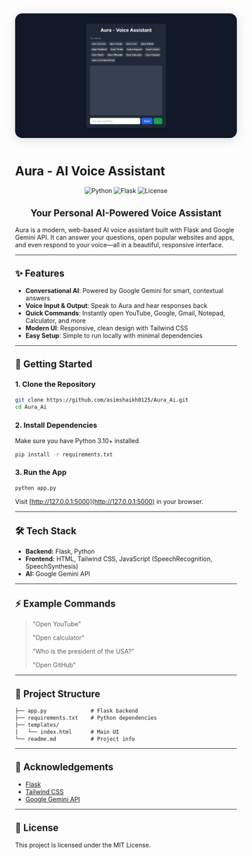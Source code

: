 
<p align="center">
	<img src="image.png" alt="Aura Banner" style="max-width: 100%; border-radius: 16px; box-shadow: 0 4px 24px #0002; margin-bottom: 16px;" />
</p>

# Aura - AI Voice Assistant

<p align="center">
	<img src="https://img.shields.io/badge/Python-3.10%2B-blue?logo=python" alt="Python">
	<img src="https://img.shields.io/badge/Flask-3.0.2-green?logo=flask" alt="Flask">
	<img src="https://img.shields.io/badge/License-MIT-yellow.svg" alt="License">
</p>

<h2 align="center">Your Personal AI-Powered Voice Assistant</h2>

Aura is a modern, web-based AI voice assistant built with Flask and Google Gemini API. It can answer your questions, open popular websites and apps, and even respond to your voice—all in a beautiful, responsive interface.

---

## ✨ Features

- **Conversational AI**: Powered by Google Gemini for smart, contextual answers
- **Voice Input & Output**: Speak to Aura and hear responses back
- **Quick Commands**: Instantly open YouTube, Google, Gmail, Notepad, Calculator, and more
- **Modern UI**: Responsive, clean design with Tailwind CSS
- **Easy Setup**: Simple to run locally with minimal dependencies

---

## 🚀 Getting Started

### 1. Clone the Repository
```bash
git clone https://github.com/asimshaikh0125/Aura_Ai.git
cd Aura_Ai
```

### 2. Install Dependencies
Make sure you have Python 3.10+ installed.
```bash
pip install -r requirements.txt
```

### 3. Run the App
```bash
python app.py
```
Visit [http://127.0.0.1:5000](http://127.0.0.1:5000) in your browser.

---

## 🛠️ Tech Stack

- **Backend:** Flask, Python
- **Frontend:** HTML, Tailwind CSS, JavaScript (SpeechRecognition, SpeechSynthesis)
- **AI:** Google Gemini API

---

## ⚡ Example Commands

> "Open YouTube"
> 
> "Open calculator"
> 
> "Who is the president of the USA?"
> 
> "Open GitHub"

---

## 📁 Project Structure

```
├── app.py              # Flask backend
├── requirements.txt    # Python dependencies
├── templates/
│   └── index.html      # Main UI
└── readme.md           # Project info
```

---

## 🙏 Acknowledgements

- [Flask](https://flask.palletsprojects.com/)
- [Tailwind CSS](https://tailwindcss.com/)
- [Google Gemini API](https://ai.google.dev/)

---

## 📜 License

This project is licensed under the MIT License.

